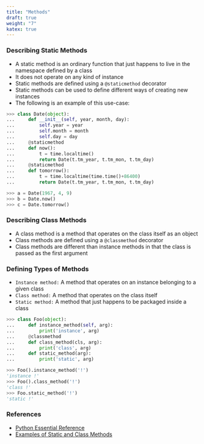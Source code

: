 ```yaml
---
title: "Methods"
draft: true
weight: "7"
katex: true
---
```


### Describing Static Methods
- A static method is an ordinary function that just happens to live in the namespace defined by a class
- It does not operate on any kind of instance
- Static methods are defined using a `@staticmethod` decorator
- Static methods can be used to define different ways of creating new instances
- The following is an example of this use-case:

```python
>>> class Date(object):
...     def __init__(self, year, month, day):
...         self.year = year
...         self.month = month
...         self.day = day
...     @staticmethod
...     def now():
...         t = time.localtime()
...         return Date(t.tm_year, t.tm_mon, t.tm_day)
...     @staticmethod
...     def tomorrow():
...         t = time.localtime(time.time()+86400)
...         return Date(t.tm_year, t.tm_mon, t.tm_day)

>>> a = Date(1967, 4, 9)
>>> b = Date.now()
>>> c = Date.tomorrow()
```

### Describing Class Methods
- A class method is a method that operates on the class itself as an object
- Class methods are defined using a `@classmethod` decorator
- Class methods are different than instance methods in that the class is passed as the first argument 

### Defining Types of Methods
- `Instance method:` A method that operates on an instance belonging to a given class
- `Class method:` A method that operates on the class itself
- `Static method:` A method that just happens to be packaged inside a class

```python
>>> class Foo(object):
...     def instance_method(self, arg):
...         print('instance', arg)
...     @classmethod
...     def class_method(cls, arg):
...         print('class', arg)
...     def static_method(arg):
...         print('static', arg)

>>> Foo().instance_method('!')
'instance !'
>>> Foo().class_method('!')
'class !'
>>> Foo.static_method('!')
'static !'
```

### References
- [Python Essential Reference](http://index-of.co.uk/Python/Python%20Essential%20Reference,%20Fourth%20Edition.pdf)
- [Examples of Static and Class Methods](https://stackoverflow.com/a/1669524/12777044)
